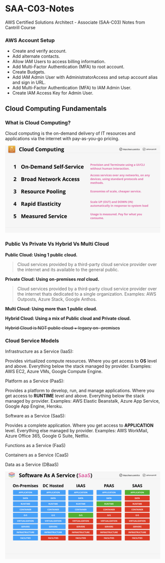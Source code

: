 # SAA-C03-Notes
AWS Certified Solutions Architect - Associate (SAA-C03) Notes from Cantrill Course

### AWS Account Setup
- Create and verify account.
- Add alternate contacts.
- Allow IAM Users to access billing information.
- Add Multi-Factor Authentication (MFA) to root account.
- Create Budgets.
- Add IAM Admin User with AdministratorAccess and setup account alias and sign in URL.
- Add Multi-Factor Authentication (MFA) to IAM Admin User.
- Create IAM Access Key for Admin User.


## Cloud Computing Fundamentals
### What is Cloud Computing?

Cloud computing is the on-demand delivery of IT resources and applications via the internet with pay-as-you-go pricing.

![what-is-cloud-computing](./resources/WhatisCloud-7.png)

### Public Vs Private Vs Hybrid Vs Multi Cloud

**Public Cloud: Using 1 public cloud.**
> Cloud services provided by a third-party cloud service provider over the internet and its available to the general public.

**Private Cloud: Using on-premises *real* cloud.**
> Cloud services provided by a third-party cloud service provider over the internet thats dedicated to a single organization. Examples: AWS Outposts, Azure Stack, Google Anthos.

**Multi Cloud: Using more than 1 public cloud.**

**Hybrid Cloud: Using a mix of Public cloud and Private cloud.**

~~Hybrid Cloud is NOT public cloud + legacy on-
premises~~

### Cloud Service Models
Infrastructure as a Service (IaaS): 

Provides virtualized compute resources. Where you get access to **OS** level and above. Everything below the stack managed by provider. 
Examples: AWS EC2, Azure VMs, Google Compute Engine.

Platform as a Service (PaaS):

Provides a platform to develop, run, and manage applications. Where you get access to **RUNTIME** level and above. Everything below the stack managed by provider. Examples: AWS Elastic Beanstalk, Azure App Service, Google App Engine, Heroku.

Software as a Service (SaaS):

Provides a complete application. Where you get access to **APPLICATION** level. Everything else managed by provider. Examples: AWS WorkMail, Azure Office 365, Google G Suite, Netflix.

Functions as a Service (FaaS)

Containers as a Service (CaaS)

Data as a Service (DBaaS)

![infrastructure-stack](./resources/CloudServiceModels-3.png)